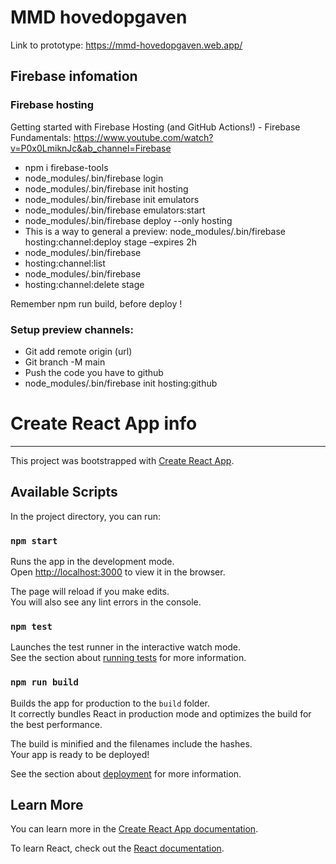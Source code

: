 # MMD hovedopgaven

Link to prototype: https://mmd-hovedopgaven.web.app/

## Firebase infomation
### Firebase hosting
Getting started with Firebase Hosting (and GitHub Actions!) - Firebase Fundamentals: https://www.youtube.com/watch?v=P0x0LmiknJc&ab_channel=Firebase

* npm i firebase-tools
* node_modules/.bin/firebase login
* node_modules/.bin/firebase init hosting
* node_modules/.bin/firebase init emulators
* node_modules/.bin/firebase emulators:start
* node_modules/.bin/firebase deploy --only hosting
* This is a way to general a preview: node_modules/.bin/firebase hosting:channel:deploy stage –expires 2h
* node_modules/.bin/firebase
* hosting:channel:list
* node_modules/.bin/firebase 
* hosting:channel:delete stage

Remember npm run build, before deploy !

### Setup preview channels:
* Git add remote origin (url)
* Git branch -M main
* Push the code you have to github
* node_modules/.bin/firebase init hosting:github


# Create React App info

---

This project was bootstrapped with [Create React App](https://github.com/facebook/create-react-app).

## Available Scripts

In the project directory, you can run:

### `npm start`

Runs the app in the development mode.\
Open [http://localhost:3000](http://localhost:3000) to view it in the browser.

The page will reload if you make edits.\
You will also see any lint errors in the console.

### `npm test`

Launches the test runner in the interactive watch mode.\
See the section about [running tests](https://facebook.github.io/create-react-app/docs/running-tests) for more information.

### `npm run build`

Builds the app for production to the `build` folder.\
It correctly bundles React in production mode and optimizes the build for the best performance.

The build is minified and the filenames include the hashes.\
Your app is ready to be deployed!

See the section about [deployment](https://facebook.github.io/create-react-app/docs/deployment) for more information.

## Learn More

You can learn more in the [Create React App documentation](https://facebook.github.io/create-react-app/docs/getting-started).

To learn React, check out the [React documentation](https://reactjs.org/).
